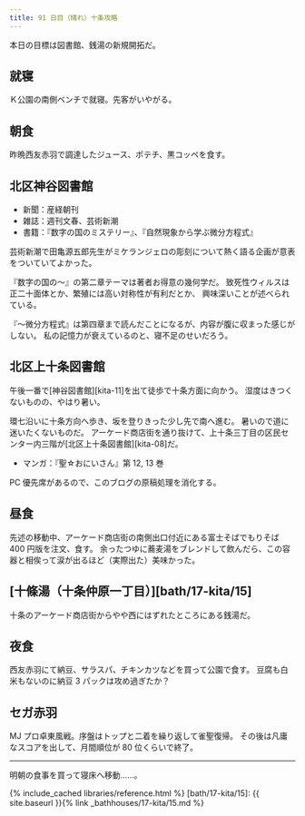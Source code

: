 ```yaml
---
title: 91 日目（晴れ）十条攻略
---
```


本日の目標は図書館、銭湯の新規開拓だ。

## 就寝

Ｋ公園の南側ベンチで就寝。先客がいやがる。

## 朝食

昨晩西友赤羽で調達したジュース、ポテチ、黒コッペを食す。

## 北区神谷図書館

* 新聞：産経朝刊
* 雑誌：週刊文春、芸術新潮
* 書籍：『数字の国のミステリー』、『自然現象から学ぶ微分方程式』

芸術新潮で田亀源五郎先生がミケランジェロの彫刻について熱く語る企画が意表をついていてよかった。

『数字の国の～』の第二章テーマは著者お得意の幾何学だ。
致死性ウィルスは正二十面体とか、繁殖には高い対称性が有利だとか、
興味深いことが述べられている。

『～微分方程式』は第四章まで読んだことになるが、内容が腹に収まった感じがしない。
私の記憶力が衰えているのと、寝不足のせいだろう。

## 北区上十条図書館

午後一番で[神谷図書館][kita-11]を出て徒歩で十条方面に向かう。
湿度はきつくないものの、やはり暑い。

環七沿いに十条方向へ歩き、坂を登りきった少し先で南へ進む。
暑いので道に迷いたくないものだ。
アーケード商店街を通り抜けて、上十条三丁目の区民センター内三階が[北区上十条図書館][kita-08]だ。

* マンガ：『聖☆おにいさん』第 12, 13 巻

PC 優先席があるので、このブログの原稿処理を消化する。

## 昼食

先述の移動中、アーケード商店街の南側出口付近にある富士そばでもりそば 400 円版を注文、食す。
余ったつゆに蕎麦湯をブレンドして飲んだら、この容器と相俟って涙が出るほど（実際出た）美味かった。

## [十條湯（十条仲原一丁目）][bath/17-kita/15]

十条のアーケード商店街からやや西にはずれたところにある銭湯だ。

## 夜食

西友赤羽にて納豆、サラスパ、チキンカツなどを買って公園で食す。
豆腐も白米もないのに納豆 3 パックは攻め過ぎたか？

## セガ赤羽

MJ プロ卓東風戦。序盤はトップと二着を繰り返して雀聖復帰。
その後は凡庸なスコアを出して、月間順位が 80 位くらいで終了。

----
明朝の食事を買って寝床へ移動……。

{% include_cached libraries/reference.html %}
[bath/17-kita/15]: {{ site.baseurl }}{% link _bathhouses/17-kita/15.md %}
